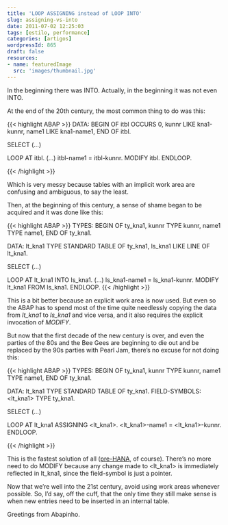 ```yaml
---
title: 'LOOP ASSIGNING instead of LOOP INTO'
slug: assigning-vs-into
date: 2011-07-02 12:25:03
tags: [estilo, performance]
categories: [artigos]
wordpressId: 865
draft: false
resources:
- name: featuredImage
  src: 'images/thumbnail.jpg'
---
```

In the beginning there was INTO.
Actually, in the beginning it was not even INTO.

<!--more-->

At the end of the 20th century, the most common thing to do was this:


{{< highlight ABAP >}}
DATA: BEGIN OF itbl OCCURS 0,
    kunnr LIKE kna1-kunnr,
    name1 LIKE kna1-name1,
  END OF itbl.

SELECT (...)

LOOP AT itbl.
  (...)
  itbl-name1 = itbl-kunnr.
  MODIFY itbl.
ENDLOOP.

{{< /highlight >}}

Which is very messy because tables with an implicit work area are confusing and ambiguous, to say the least.

Then, at the beginning of this century, a sense of shame began to be acquired and it was done like this:


{{< highlight ABAP >}}
TYPES: BEGIN OF ty_kna1,
    kunnr TYPE kunnr,
    name1 TYPE name1,
  END OF ty_kna1.

DATA: lt_kna1 TYPE STANDARD TABLE OF ty_kna1,
      ls_kna1 LIKE LINE OF lt_kna1.

SELECT (...)

LOOP AT lt_kna1 INTO ls_kna1.
  (...)
  ls_kna1-name1 = ls_kna1-kunnr.
  MODIFY lt_kna1 FROM ls_kna1.
ENDLOOP.
{{< /highlight >}}

This is a bit better because an explicit work area is now used. But even so the ABAP has to spend most of the time quite needlessly copying the data from _lt_kna1_ to _ls_kna1_ and vice versa, and it also requires the explicit invocation of _MODIFY_.

But now that the first decade of the new century is over, and even the parties of the 80s and the Bee Gees are beginning to die out and be replaced by the 90s parties with Pearl Jam, there’s no excuse for not doing this:


{{< highlight ABAP >}}
TYPES: BEGIN OF ty_kna1,
    kunnr TYPE kunnr,
    name1 TYPE name1,
  END OF ty_kna1.

DATA: lt_kna1 TYPE STANDARD TABLE OF ty_kna1.
FIELD-SYMBOLS: <lt_kna1> TYPE ty_kna1.

SELECT (...)

LOOP AT lt_kna1 ASSIGNING <lt_kna1>.
  <lt_kna1>-name1 = <lt_kna1>-kunnr.
ENDLOOP.

{{< /highlight >}}

This is the fastest solution of all ([pre-HANA][1], of course). There’s no more need to do MODIFY because any change made to <lt_kna1> is immediately reflected in lt_kna1, since the field-symbol is just a pointer.

Now that we’re well into the 21st century, avoid using work areas whenever possible. So, I’d say, off the cuff, that the only time they still make sense is when new entries need to be inserted in an internal table.

Greetings from Abapinho.

   [1]: https://www.sap.com/platform/in-memory-computing/index.epx
